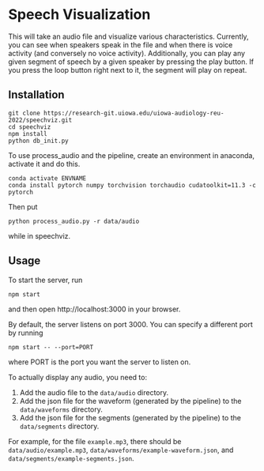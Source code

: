 # Speech Visualization

This will take an audio file and visualize various characteristics. Currently, you can see when speakers speak in the file and when there is voice activity (and conversely no voice activity). Additionally, you can play any given segment of speech by a given speaker by pressing the play button. If you press the loop button right next to it, the segment will play on repeat.

## Installation

```
git clone https://research-git.uiowa.edu/uiowa-audiology-reu-2022/speechviz.git
cd speechviz
npm install
python db_init.py
```
To use process_audio and the pipeline, create an environment in anaconda, activate it and do this.
```
conda activate ENVNAME
conda install pytorch numpy torchvision torchaudio cudatoolkit=11.3 -c pytorch
```
Then put
```
python process_audio.py -r data/audio
```
while in speechviz.
## Usage

To start the server, run
```
npm start
```
and then open http://localhost:3000 in your browser.

By default, the server listens on port 3000. You can specify a different port by running
```
npm start -- --port=PORT
```
where PORT is the port you want the server to listen on.

To actually display any audio, you need to:
1. Add the audio file to the `data/audio` directory.
2. Add the json file for the waveform (generated by the pipeline) to the `data/waveforms` directory.
3. Add the json file for the segments (generated by the pipeline) to the `data/segments` directory.

For example, for the file `example.mp3`, there should be `data/audio/example.mp3`, `data/waveforms/example-waveform.json`, and `data/segments/example-segments.json`.
